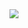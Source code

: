 <img src="https://capsule-render.vercel.app/api?type=waving&color=auto&&customColorList=15&height=300&section=header&text=Welcome!&fontSize=90&desc=RIN-1011%20GitHub%20Profile&descAlign=65&descAlignY=65" />
